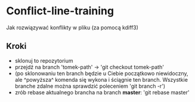 # Conflict-line-training

Jak rozwiązywać konflikty w pliku (za pomocą kdiff3)

## Kroki

- sklonuj to repozytorium
- przejdź na branch 'tomek-path' -> 'git checkout tomek-path'
- (po sklonowaniu ten branch będzie u Ciebie początkowo niewidoczny, ale ^powyższa^ komenda się wykona i ściągnie ten branch. Wszystkie branche zdalne można sprawdzić poleceniem 'git branch -r')
- zrób rebase aktualnego brancha na branch **master**: 'git rebase master'
